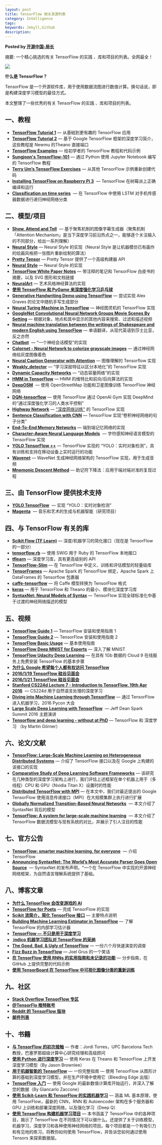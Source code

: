 ```yaml
---  
layout: post  
title: TensorFlow 相关资源列表  
category: Intelligence  
tags: 
keywords: Jekyll,Github  
description: 
---  
```


__Posted by [开源中国-局长](https://my.oschina.net/hardbone/blog/798552)__  

摘要: 一个精心挑选的有关 TensorFlow 的实践 、库和项目的列表。全网最全！  

![](/assets/postAssets/2017/005011_Nrbt_2720166.webp)  

**什么是 TensorFlow？**  

TensorFlow 是一个开源软件库，用于使用数据流图进行数值计算。换句话说，即是构建深度学习模型的最佳方式。  

本文整理了一些优秀的有关 TensorFlow 的实践 、库和项目的列表。  

## **一、教程**  

* **[TensorFlow Tutorial 1](https://github.com/pkmital/tensorflow_tutorials)** — 从基础到更有趣的 TensorFlow 应用  
* **[TensorFlow Tutorial 2](https://github.com/nlintz/TensorFlow-Tutorials)** — 基于 Google TensorFlow 框架的深度学习简介，这些教程是 Newmu 的Theano 直接端口  
* **[TensorFlow Examples](https://github.com/aymericdamien/TensorFlow-Examples)** — 给初学者的 TensorFlow 教程和代码示例  
* **[Sungjoon's TensorFlow-101](https://github.com/sjchoi86/Tensorflow-101)** — 通过 Python 使用 Jupyter Notebook 编写的 TensorFlow 教程  
* **[Terry Um’s TensorFlow Exercises](https://github.com/terryum/TensorFlow_Exercises)** — 从其他 TensorFlow 示例重新创建代码  
* **[Installing TensorFlow on Raspberry Pi 3](https://github.com/samjabrahams/tensorflow-on-raspberry-pi)**  — TensorFlow 在树莓派上正确编译和运行  
* **[Classification on time series](https://github.com/guillaume-chevalier/LSTM-Human-Activity-Recognition)**  — 在 TensorFlow 中使用 LSTM 对手机传感器数据进行递归神经网络分类  

## **二、模型/项目**  

* **[Show, Attend and Tell](https://github.com/yunjey/show_attend_and_tell)**  — 基于聚焦机制的图像字幕生成器（聚焦机制「Attention Mechanism」是当下深度学习前沿热点之一，能够逐个关注输入的不同部分，给出一系列理解）  
* **[Neural Style](https://github.com/cysmith/neural-style-tf)** — Neural Style 的实现（Neural Style 是让机器模仿已有画作的绘画风格把一张图片重新绘制的算法）  
* **[Pretty Tensor](https://github.com/google/prettytensor)** — Pretty Tensor 提供了一个高级构建器 API  
* **[Neural Style](https://github.com/anishathalye/neural-style)** — Neural Style 的实现  
* **[TensorFlow White Paper Notes](https://github.com/samjabrahams/tensorflow-white-paper-notes)** — 带注释的笔记和 TensorFlow 白皮书的摘要，以及 SVG 图形和文档链接  
* **[NeuralArt](https://github.com/ckmarkoh/neuralart_tensorflow)** — 艺术风格神经算法的实现  
* **[使用 TensorFlow 和 PyGame 来深度强化学习乒乓球](http://www.danielslater.net/2016/03/deep-q-learning-pong-with-tensorflow.html)**  
* **[Generative Handwriting Demo using TensorFlow](https://github.com/hardmaru/write-rnn-tensorflow)** — 尝试实现 Alex Graves 的论文中随机手写生成部分  
* **[Neural Turing Machine in TensorFlow](https://github.com/carpedm20/NTM-tensorflow)** — 神经图灵机的 TensorFlow 实现  
* **[GoogleNet Convolutional Neural Network Groups Movie Scenes By Setting](https://github.com/agermanidis/thingscoop)** — 根据对象，地点和其中显示的其他内容来搜索、过滤和描述视频  
* **[Neural machine translation between the writings of Shakespeare and modern English using TensorFlow](https://github.com/tokestermw/tensorflow-shakespeare)** — 单语翻译，从现代英语到莎士比亚，反之亦然  
* **[Chatbot](https://github.com/Conchylicultor/DeepQA)**  — “一个神经会话模型”的实现  
* **[Colornet - Neural Network to colorize grayscale images](https://github.com/pavelgonchar/colornet)** — 通过神经网络给灰度图像着色  
* **[Neural Caption Generator with Attention](https://github.com/jazzsaxmafia/show_attend_and_tell.tensorflow)** — 图像理解的 Tensorflow 实现  
* **[Weakly_detector](https://github.com/jazzsaxmafia/Weakly_detector)** — “学习深层特征以区分本地化”的 TensorFlow 实现  
* **[Dynamic Capacity Networks](https://github.com/jazzsaxmafia/dcn.tf)** — “动态容量网络”的实现  
* **[HMM in TensorFlow](https://github.com/dwiel/tensorflow_hmm)** — HMM 的维特比和前向/后向算法的实现  
* **[DeepOSM](https://github.com/trailbehind/DeepOSM)**  — 使用 OpenStreetMap 功能和卫星图像训练 TensorFlow 神经网络  
* **[DQN-tensorflow](https://github.com/devsisters/DQN-tensorflow)** — 使用 TensorFlow 通过 OpenAI Gym 实现 DeepMind 的“通过深度强化学习的人类水平控制”  
* **[Highway Network](https://github.com/fomorians/highway-cnn)** — ["深度网络训练"](http://arxiv.org/abs/1507.06228) 的 TensorFlow 实现  
* **[Sentence Classification with CNN](https://github.com/dennybritz/cnn-text-classification-tf)** — TensorFlow 实现“卷积神经网络的句子分类”  
* **[End-To-End Memory Networks](https://github.com/domluna/memn2n)** — 端到端记忆网络的实现  
* **[Character-Aware Neural Language Models](https://github.com/carpedm20/lstm-char-cnn-tensorflow)**  — 字符感知神经语言模型的 TensorFlow 实现  
* **[YOLO TensorFlow ++](https://github.com/thtrieu/yolotf)** — TensorFlow 实现的 “YOLO：实时对象检测”，具有训练和支持在移动设备上实时运行的功能  
* **[Wavenet](https://github.com/ibab/tensorflow-wavenet)** — WaveNet 生成神经网络架构的 TensorFlow 实现，用于生成音频  
* **[Mnemonic Descent Method](https://github.com/trigeorgis/mdm)** — 助记符下降法：应用于端对端对准的复现过程  

## **三、由 TensorFlow 提供技术支持**  

* **[YOLO TensorFlow](https://github.com/gliese581gg/YOLO_tensorflow)**  — 实现 “YOLO：实时对象检测”  
* **[Magenta](https://github.com/tensorflow/magenta)**  — 音乐和艺术的生成与机器智能（研究项目）  

## **四、与 TensorFlow 有关的库**  

* **[Scikit Flow (TF Learn)](https://github.com/tensorflow/tensorflow/tree/master/tensorflow/contrib/learn/python/learn)** — 深度/机器学习的简化接口（现在是 TensorFlow 的一部分）  
* **[tensorflow.rb](https://github.com/somaticio/tensorflow.rb)** — 使用 SWIG 用于 Ruby 的 TensorFlow 本地接口  
* **[tflearn](https://github.com/tflearn/tflearn)** — 深度学习库，具有更高级别的 API  
* **[TensorFlow-Slim](https://github.com/tensorflow/models/tree/master/inception/inception/slim)** — 在 TensorFlow 中定义、训练和评估模型的轻量级库  
* **[TensorFrames](https://github.com/tjhunter/tensorframes)** — Apache Spark 的 TensorFlow 绑定，Apache Spark 上 DataFrames 的 Tensorflow 包裹器  
* **[caffe-tensorflow](https://github.com/ethereon/caffe-tensorflow)** — 将 Caffe 模型转换为 TensorFlow 格式  
* **[keras](http://keras.io/)** — 用于 TensorFlow 和 Theano 的最小、模块化深度学习库  
* **[SyntaxNet: Neural Models of Syntax](https://github.com/tensorflow/models/tree/master/syntaxnet)** — TensorFlow 实现全球标准化中基于过渡的神经网络描述的模型  

## **五、视频**  

* **[TensorFlow Guide 1](http://bit.ly/1OX8s8Y)** — TensorFlow 安装和使用指南 1  
* **[TensorFlow Guide 2](http://bit.ly/1R27Ki9)** — TensorFlow 安装和使用指南 2  
* **[TensorFlow Basic Usage](http://bit.ly/1TCNmEY)** — 基本使用指南  
* **[TensorFlow Deep MNIST for Experts](http://bit.ly/1L9IfJx)** — 深入了解 MNIST  
* **[TensorFlow Udacity Deep Learning](https://www.youtube.com/watch?v=ReaxoSIM5XQ)** — 在具有 1Gb 数据的 Cloud 9 在线服务上免费安装 TensorFlow 的基本步骤  
* **[为什么 Google 希望每个人都有权访问 TensorFlow](http://video.foxnews.com/v/4611174773001/why-google-wants-everyone-to-have-access-to-tensorflow/?#sp=show-clips)**  
* **[2016/1/19 TensorFlow 硅谷见面会](http://blog.altoros.com/videos-from-tensorflow-silicon-valley-meetup-january-19-2016.html)**  
* **[2016/1/21 TensorFlow 硅谷见面会](http://blog.altoros.com/videos-from-tensorflow-seattle-meetup-jan-21-2016.html)**  
* **[Stanford CS224d Lecture 7 - Introduction to TensorFlow, 19th Apr 2016](https://www.youtube.com/watch?v=L8Y2_Cq2X5s&index=7&list=PLmImxx8Char9Ig0ZHSyTqGsdhb9weEGam)**  — CS224d 用于自然语言处理的深度学习  
* **[Diving into Machine Learning through TensorFlow](https://youtu.be/GZBIPwdGtkk?list=PLBkISg6QfSX9HL6us70IBs9slFciFFa4W)** — 通过 TensorFlow 进入机器学习，2016 Pycon 大会  
* **[Large Scale Deep Learning with TensorFlow](https://youtu.be/XYwIDn00PAo)**  — Jeff Dean Spark Summit 2016 主题演讲  
* **[Tensorflow and deep learning - without at PhD](https://www.youtube.com/watch?v=vq2nnJ4g6N0)** — TensorFlow 和 深度学习 （by Martin Görner）  

## **六、论文/文献**  

* **[TensorFlow: Large-Scale Machine Learning on Heterogeneous Distributed Systems](http://download.tensorflow.org/paper/whitepaper2015.pdf)** — 介绍了 TensorFlow 接口以及在 Google 上构建的该接口的实现  
* **[Comparative Study of Deep Learning Software Frameworks](http://arxiv.org/abs/1511.06435)** — 该研究在几种类型的深度学习架构上进行，我们评估上述框架在单个机器上用于（多线程）CPU 和 GPU（Nvidia Titan X）设置时的性能  
* **[Distributed TensorFlow with MPI](http://arxiv.org/abs/1603.02339)** — 在本文中，我们对最近提出的 Google TensorFlow 使用消息传递接口（MPI）在大规模集群上执行进行扩展  
* **[Globally Normalized Transition-Based Neural Networks](http://arxiv.org/abs/1603.06042)**  — 本文介绍了 SyntaxNet 背后的模型  
* **[TensorFlow: A system for large-scale machine learning](https://arxiv.org/abs/1605.08695)**  — 本文介绍了 TensorFlow 数据流模型与现有系统的对比，并展示了引人注目的性能  

## **七、官方公告**  

* **[TensorFlow: smarter machine learning, for everyone](https://googleblog.blogspot.com/2015/11/tensorflow-smarter-machine-learning-for.html)**  — 介绍 TensorFlow  
* **[Announcing SyntaxNet: The World’s Most Accurate Parser Goes Open Source](http://googleresearch.blogspot.com/2016/05/announcing-syntaxnet-worlds-most.html)**  — SyntaxNet 的发布声明，“一个在 TensorFlow 中实现的开源神经网络框架，为自然语言理解系统提供了基础。  

## **八、博客文章**  

* **[为什么 TensorFlow 会改变游戏的 AI](http://www.somatic.io/blog/why-tensorflow-will-change-the-game-for-ai)**  
* **[TensorFlow for Poets](http://petewarden.com/2016/02/28/tensorflow-for-poets)** — 完成 TensorFlow 的实现  
* **[Scikit 流简介，简化 TensorFlow 接口](http://terrytangyuan.github.io/2016/03/14/scikit-flow-intro/)** — 主要特点说明  
* **[Building Machine Learning Estimator in TensorFlow](http://terrytangyuan.github.io/2016/07/08/understand-and-build-tensorflow-estimator/)** — 了解 TensorFlow 的内部学习估计器  
* **[TensorFlow — 不只是用于深度学习](http://terrytangyuan.github.io/2016/08/06/tensorflow-not-just-deep-learning/)**  
* **[ indico 机器学习团队对 TensorFlow 的采纳](https://indico.io/blog/indico-tensorflow)**  
* **[The Good, Bad, & Ugly of TensorFlow](https://indico.io/blog/the-good-bad-ugly-of-tensorflow/)** — 一份六个月快速演变的调查  
* **[Fizz Buzz in TensorFlow](http://joelgrus.com/2016/05/23/fizz-buzz-in-tensorflow/)** — Joel Grus 的一个笑话  
* **[在 TensorFlow 使用 RNNs 的实用指南和未记录的功能](http://www.wildml.com/2016/08/rnns-in-tensorflow-a-practical-guide-and-undocumented-features/)** — 分步指南，在 GitHub 上提供完整的代码示例  
* **[使用 TensorBoard 在 TensorFlow 中可视化图像分类的重新训练](http://maxmelnick.com/2016/07/04/visualizing-tensorflow-retrain.html)**  

## **九、社区**  

* **[Stack Overflow TensorFlow 专区](http://stackoverflow.com/questions/tagged/tensorflow)**  
* **[@TensorFlo 推特账号](https://twitter.com/TensorFlo)**  
* **[Reddit 的 TensorFlow 版块](https://www.reddit.com/r/tensorflow)**  
* **[邮件列表](https://groups.google.com/a/tensorflow.org/forum/#!forum/discuss)**  

## **十、书籍**  

* **[与 TensorFlow 的初次接触](http://www.jorditorres.org/first-contact-with-tensorflow/)** — 作者：Jordi Torres，UPC Barcelona Tech 教授，巴塞罗那超级计算中心研究经理和高级顾问  
* **[使用 Python 进行深度学习](https://machinelearningmastery.com/deep-learning-with-python/)** — 使用 Keras 在 Theano 和 TensorFlow 上开发深度学习模型（By Jason Brownlee）  
* **[用于机器智能的 TensorFlow](https://bleedingedgepress.com/tensor-flow-for-machine-intelligence/)** — 一份完整指南 — 使用 TensorFlow 从图形计算的基础到深度学习模型，并在生产环境中使用它（Bleeding Edge 出版）  
* **[TensorFlow 入门](https://www.packtpub.com/big-data-and-business-intelligence/getting-started-tensorflow)** — 使用 Google 的最新数值计算库开始运行，并深入了解您的数据（By Giancarlo Zaccone）  
* **[使用 Scikit-Learn 和 TensorFlow 的实践机器学习](http://shop.oreilly.com/product/0636920052289.do)** — 涵盖 ML 基本原理，使用 TensorFlow，最新的 CNN，RNN 和 Autoencoder 架构在多个服务器和 GPU 上训练和部署深度网络，以及强化学习（Deep Q）  
* **[使用 TensorFlow 构建机器学习项目](https://www.packtpub.com/big-data-and-business-intelligence/building-machine-learning-projects-tensorflow)** — 本书涵盖了 TensorFlow 中的各种项目，揭示了 TensorFlow 在不同情况下可以做什么。还提供了关于训练模型，机器学习，深度学习和各种使用神经网络的项目。每个项目都是一个有吸引力和有见地的练习，将教你如何使用 TensorFlow，并告诉您如何通过使用 Tensors 来探索数据层。  

